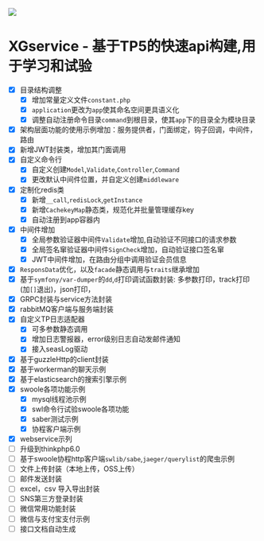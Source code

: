 ![](https://images.gitee.com/uploads/images/2019/0129/173855_7a94eba7_60244.png) 

XGservice - 基于TP5的快速api构建,用于学习和试验
=================================

- [x] 目录结构调整
    - [x] 增加常量定义文件`constant.php`
    - [x] `application`更改为`app`使其命名空间更具语义化
    - [x] 调整自动注册命令目录`command`到根目录，使其`app`下的目录全为模块目录
- [x] 架构层面功能的使用示例增加：服务提供者，门面绑定，钩子回调，中间件，路由
- [x] 新增JWT封装类，增加其门面调用
- [x] 自定义命令行
    - [x] 自定义创建`Model`,`Validate`,`Controller`,`Command`
    - [x] 更改默认中间件位置，并自定义创建`middleware`
- [x] 定制化redis类
    - [x] 新增`__call`,`redisLock`,`getInstance`
    - [x] 新增`CachekeyMap`静态类，规范化并批量管理缓存key
    - [x] 自动注册到app容器内
- [x] 中间件增加
    - [x] 全局参数验证器中间件`Validate`增加,自动验证不同接口的请求参数
    - [x] 全局签名窜验证器中间件`SignCheck`增加，自动验证接口签名窜
    - [x] JWT中间件增加，在路由分组中调用验证会员信息
- [x] `ResponsData`优化，以及`facade`静态调用与`traits`继承增加
- [x] 基于`symfony/var-dumper`的`dd`,`d`打印调试函数封装: 多参数打印，track打印(加`[]`退出)，json打印，
- [x] GRPC封装与service方法封装
- [x] rabbitMQ客户端与服务端封装
- [x] 自定义TP日志适配器
    - [x] 可多参数静态调用
    - [x] 增加日志警报器，error级别日志自动发邮件通知
    - [x] 接入seasLog驱动
- [x] 基于guzzleHttp的client封装
- [x] 基于workerman的聊天示例
- [x] 基于elasticsearch的搜索引擎示例
- [x] swoole各项功能示例
    - [x] mysql线程池示例
    - [x] swl命令行试验swoole各项功能
    - [x] saber测试示例
    - [x] 协程客户端示例
- [x] webservice示列
- [ ] 升级到thinkphp6.0
- [ ] 基于swoole协程http客户端`swlib/sabe`,`jaeger/querylist`的爬虫示例
- [ ] 文件上传封装（本地上传，OSS上传）
- [ ] 邮件发送封装  
- [ ] excel，csv 导入导出封装  
- [ ] SNS第三方登录封装
- [ ] 微信常用功能封装
- [ ] 微信与支付宝支付示例
- [ ] 接口文档自动生成